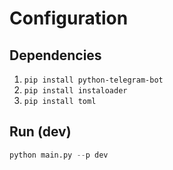 # Configuration

## Dependencies

1. ```pip install python-telegram-bot```
2. ```pip install instaloader```
3. ```pip install toml```

## Run (dev)

```python
python main.py --p dev
```
